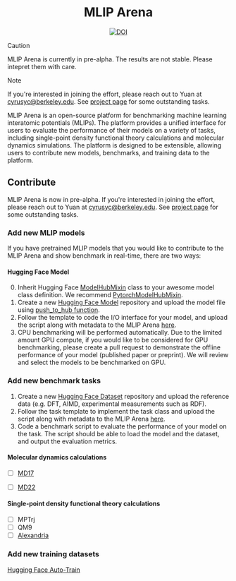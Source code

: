 <div align="center">
    <h1>MLIP Arena</h1>
    <a href="https://zenodo.org/doi/10.5281/zenodo.13704399"><img src="https://zenodo.org/badge/776930320.svg" alt="DOI"></a>
</div>

> [!CAUTION]
> MLIP Arena is currently in pre-alpha. The results are not stable. Please intepret them with care. 

> [!NOTE]
> If you're interested in joining the effort, please reach out to Yuan at [cyrusyc@berkeley.edu](mailto:cyrusyc@berkeley.edu). See [project page](https://github.com/orgs/atomind-ai/projects/1) for some outstanding tasks. 

MLIP Arena is an open-source platform for benchmarking machine learning interatomic potentials (MLIPs). The platform provides a unified interface for users to evaluate the performance of their models on a variety of tasks, including single-point density functional theory calculations and molecular dynamics simulations. The platform is designed to be extensible, allowing users to contribute new models, benchmarks, and training data to the platform.

## Contribute

MLIP Arena is now in pre-alpha. If you're interested in joining the effort, please reach out to Yuan at [cyrusyc@berkeley.edu](mailto:cyrusyc@berkeley.edu). See [project page](https://github.com/orgs/atomind-ai/projects/1) for some outstanding tasks. 

### Add new MLIP models

If you have pretrained MLIP models that you would like to contribute to the MLIP Arena and show benchmark in real-time, there are two ways:

#### Hugging Face Model

0. Inherit Hugging Face [ModelHubMixin](https://huggingface.co/docs/huggingface_hub/en/package_reference/mixins) class to your awesome model class definition. We recommend [PytorchModelHubMixin](https://huggingface.co/docs/huggingface_hub/en/package_reference/mixins#huggingface_hub.PyTorchModelHubMixin).
1. Create a new [Hugging Face Model](https://huggingface.co/new) repository and upload the model file using [push_to_hub function](https://huggingface.co/docs/huggingface_hub/en/package_reference/mixins#huggingface_hub.ModelHubMixin.push_to_hub).
2. Follow the template to code the I/O interface for your model, and upload the script along with metadata to the MLIP Arena [here](../mlip_arena/models/README.md).
3. CPU benchmarking will be performed automatically. Due to the limited amount GPU compute, if you would like to be considered for GPU benchmarking, please create a pull request to demonstrate the offline performance of your model (published paper or preprint). We will review and select the models to be benchmarked on GPU.

### Add new benchmark tasks

1. Create a new [Hugging Face Dataset](https://huggingface.co/new-dataset) repository and upload the reference data (e.g. DFT, AIMD, experimental measurements such as RDF).
2. Follow the task template to implement the task class and upload the script along with metadata to the MLIP Arena [here](../mlip_arena/tasks/README.md).
3. Code a benchmark script to evaluate the performance of your model on the task. The script should be able to load the model and the dataset, and output the evaluation metrics.

#### Molecular dynamics calculations

- [ ] [MD17](http://www.sgdml.org/#datasets)
- [ ] [MD22](http://www.sgdml.org/#datasets)


#### Single-point density functional theory calculations

- [ ] MPTrj
- [ ] QM9
- [ ] [Alexandria](https://alexandria.icams.rub.de/)

### Add new training datasets

[Hugging Face Auto-Train](https://huggingface.co/docs/hub/webhooks-guide-auto-retrain)